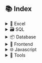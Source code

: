 ## 📚 Index

<details>
<summary>📃 Excel</summary>

- [Dashboard Design](Data_Excel/Dashboard-design.md)

- [Text Function](Data_Excel/Text.md)

- [Logical Functions](Data_Excel/Logical.md)

</details>


<details>
<summary>🗃️ SQL</summary>

- [Getting Started](Data_SQL/1-SQL-Getting-started.md)

- [The SELECT statement](Data_SQL/2-SQL-SELECT.md)

- [SQL Views](Data_SQL/3-SQL-Views.md)

- [SQL Tips](Data_SQL/4-SQL-Tips.md)

- [SAS](Data_SQL/SAS.md)

</details>


<details>
<summary>📦 Database</summary>

- [Big Data](Development_Database/BigData.md)

- [AWS Redshift](Development_Database/Redshift.md)

</details>


<details>
<summary>💼 Frontend</summary>

- [Getting Started](Development_Frontend Workflow/1-Getting-started.md)

- [Initialising](Development_Frontend Workflow/2-Initialising.md)

- [Post CSS mixins](Development_Frontend Workflow/3-PostCSS-mixins.md)

- [Responsive Images](Development_Frontend Workflow/4-Responsive-images.md)

- [Automatic Sprites](Development_Frontend Workflow/5-Automatic-sprites.md)

- [Webpack](Development_Frontend Workflow/6-Webpack.md)

- [Babel](Development_Frontend Workflow/7-Babel.md)

- [Go Live](Development_Frontend Workflow/8-Golive.md)

</details>


<details>
<summary>🌐 Javascript</summary>

- [Data Types](Development_JavaScript/1-Datatypes.md)

- [Arrays](Development_JavaScript/2-Arrays.md)

- [Loops](Development_JavaScript/3-Loops.md)

- [Functions](Development_JavaScript/4-Functions.md)

- [Jquery](Development_JavaScript/5-Jquery.md)

- [AJAX](Development_JavaScript/6-AJAX.md)

- [Useful Links](Development_JavaScript/Links.md)

</details>


<details>
<summary>🔧 Tools</summary>

- [Atom](Development_Tools/Atom.md)

- [Command Line](Development_Tools/Command-line.md)

</details>
